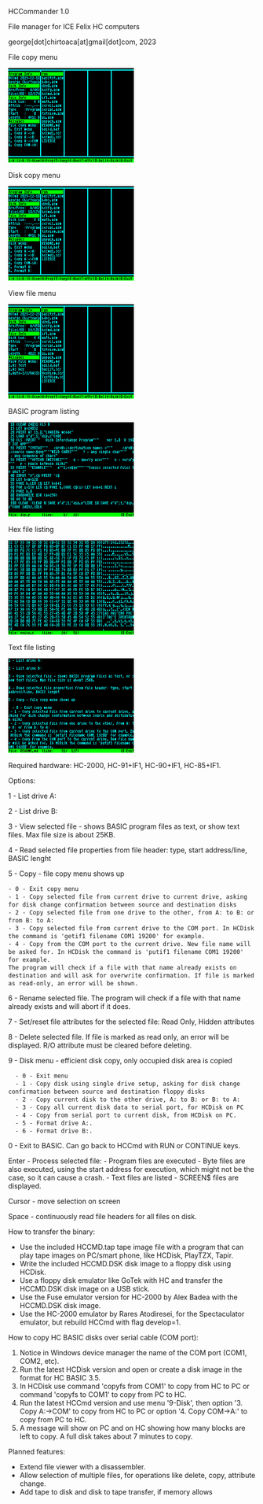 HCCommander 1.0

File manager for ICE Felix HC computers

george[dot]chirtoaca[at]gmail[dot]com, 2023

File copy menu

![ScreenShot](https://raw.githubusercontent.com/0sAND1s/HCCmd/main/CopyMnu.gif)

Disk copy menu

![ScreenShot](https://raw.githubusercontent.com/0sAND1s/HCCmd/main/DiskMnu.gif)

View file menu

![ScreenShot](https://raw.githubusercontent.com/0sAND1s/HCCmd/main/ViewMnu.gif)

BASIC program listing

![ScreenShot](https://raw.githubusercontent.com/0sAND1s/HCCmd/main/BasLst.gif)

Hex file listing

![ScreenShot](https://raw.githubusercontent.com/0sAND1s/HCCmd/main/HexView.gif)

Text file listing

![ScreenShot](https://raw.githubusercontent.com/0sAND1s/HCCmd/main/TextView.gif)


Required hardware: HC-2000, HC-91+IF1, HC-90+IF1, HC-85+IF1.

Options:

1 - List drive A:

2 - List drive B:

3 - View selected file - shows BASIC program files as text, or show text files. Max file size is about 25KB.

4 - Read selected file properties from file header: type, start address/line, BASIC lenght

5 - Copy - file copy menu shows up
	
 	- 0 - Exit copy menu
	- 1 - Copy selected file from current drive to current drive, asking for disk change confirmation between source and destination disks
	- 2 - Copy selected file from one drive to the other, from A: to B: or from B: to A:
	- 3 - Copy selected file from current drive to the COM port. In HCDisk the command is 'getif1 filename COM1 19200' for example.
	- 4 - Copy from the COM port to the current drive. New file name will be asked for. In HCDisk the command is 'putif1 filename COM1 19200' for example.
	The program will check if a file with that name already exists on destination and will ask for overwrite confirmation. If file is marked as read-only, an error will be shown.

6 - Rename selected file. The program will check if a file with that name already exists and will abort if it does.

7 - Set/reset file attributes for the selected file: Read Only, Hidden attributes

8 - Delete selected file. If file is marked as read only, an error will be displayed. R/O attribute must be
cleared before deleting.

9 - Disk menu - efficient disk copy, only occupied disk area is copied

	  - 0 - Exit menu
	  - 1 - Copy disk using single drive setup, asking for disk change confirmation between source and destination floppy disks
	  - 2 - Copy current disk to the other drive, A: to B: or B: to A:
	  - 3 - Copy all current disk data to serial port, for HCDisk on PC
	  - 4 - Copy from serial port to current disk, from HCDisk on PC.
	  - 5 - Format drive A:.
	  - 6 - Format drive B:.
   
0 - Exit to BASIC. Can go back to HCCmd with RUN or CONTINUE keys.

Enter - Process selected file:
      - Program files are executed
	  - Byte files are also executed, using the start address for execution, which might not be the case, so it can cause a crash.
      - Text files are listed
      - SCREEN$ files are displayed.
      
Cursor - move selection on screen

Space - continuously read file headers for all files on disk.

How to transfer the binary:
- Use the included HCCMD.tap tape image file with a program that can play tape images on PC/smart phone, like HCDisk, PlayTZX, Tapir.
- Write the included HCCMD.DSK disk image to a floppy disk using HCDisk.
- Use a floppy disk emulator like GoTek with HC and transfer the HCCMD.DSK disk image on a USB stick.
- Use the Fuse emulator version for HC-2000 by Alex Badea with the HCCMD.DSK disk image.
- Use the HC-2000 emulator by Rares Atodiresei, for the Spectaculator emulator, but rebuild HCCmd with flag develop=1.

How to copy HC BASIC disks over serial cable (COM port):
1. Notice in Windows device manager the name of the COM port (COM1, COM2, etc).
2. Run the latest HCDisk version and open or create a disk image in the format for HC BASIC 3.5.
3. In HCDisk use command 'copyfs from COM1' to copy from HC to PC or command 'copyfs to COM1' to copy from PC to HC.
4. Run the latest HCCmd version and use menu '9-Disk', then option '3. Copy A:->COM' to copy from HC to PC or option '4. Copy COM->A:' to copy from PC to HC.
5. A message will show on PC and on HC showing how many blocks are left to copy. A full disk takes about 7 minutes to copy.

Planned features:
- Extend file viewer with a disassembler.
- Allow selection of multiple files, for operations like delete, copy, attribute change.
- Add tape to disk and disk to tape transfer, if memory allows
